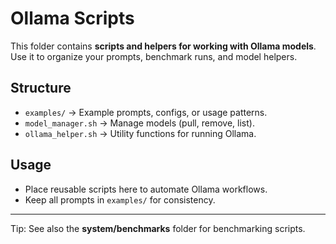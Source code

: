 # Ollama Scripts

This folder contains **scripts and helpers for working with Ollama models**.  
Use it to organize your prompts, benchmark runs, and model helpers.

## Structure

- `examples/` → Example prompts, configs, or usage patterns.  
- `model_manager.sh` → Manage models (pull, remove, list).  
- `ollama_helper.sh` → Utility functions for running Ollama.  

## Usage

- Place reusable scripts here to automate Ollama workflows.  
- Keep all prompts in `examples/` for consistency.  

---

Tip: See also the **system/benchmarks** folder for benchmarking scripts.
